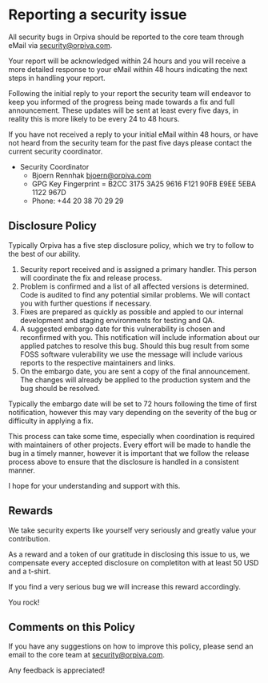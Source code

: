 # Reporting a security issue

All security bugs in Orpiva should be reported to the core team through eMail
via [security@orpiva.com](mailto:security@orpiva.com).

Your report will be acknowledged within 24 hours and you will receive a more
detailed response to your eMail within 48 hours indicating the next steps in
handling your report.

Following the initial reply to your report the security team will endeavor to
keep you informed of the progress being made towards a fix and full
announcement. These updates will be sent at least every five days, in reality
this is more likely to be every 24 to 48 hours.

If you have not received a reply to your initial eMail within 48 hours, or have not
heard from the security team for the past five days please contact the current security
coordinator.

* Security Coordinator
  * Bjoern Rennhak [bjoern@orpiva.com](mailto:bjoern@orpiva.com)
  * GPG Key Fingerprint = B2CC 3175 3A25 9616 F121  90FB E9EE 5EBA 1122 967D
  * Phone: +44 20 38 70 29 29

## Disclosure Policy

Typically Orpiva has a five step disclosure policy, which we try to follow to the best of our ability.

1. Security report received and is assigned a primary handler. This person will
   coordinate the fix and release process.
2. Problem is confirmed and a list of all affected versions is determined. Code is audited to find
   any potential similar problems. We will contact you with further questions if necessary.
3. Fixes are prepared as quickly as possible and appled to our internal development and staging
   environments for testing and QA.
4. A suggested embargo date for this vulnerability is chosen and reconfirmed with you. This
   notification will include information about our applied patches to resolve this bug.
   Should this bug result from some FOSS software vulerability we use the message will include
   various reports to the respective maintainers and links.
5. On the embargo date, you are sent a copy of the final announcement.
   The changes will already be applied to the production system and the bug should be resolved.

Typically the embargo date will be set to 72 hours following the time of first
notification, however this may vary depending on the severity of the bug or
difficulty in applying a fix.

This process can take some time, especially when coordination is required with maintainers of other
projects. Every effort will be made to handle the bug in a timely manner, however it is important
that we follow the release process above to ensure that the disclosure is handled in a consistent
manner.

I hope for your understanding and support with this.

## Rewards

We take security experts like yourself very seriously and greatly value your contribution.

As a reward and a token of our gratitude in disclosing this issue to us, we 
compensate every accepted disclosure on completiton with at least 50 USD and a t-shirt.

If you find a very serious bug we will increase this reward accordingly.

You rock!

## Comments on this Policy

If you have any suggestions on how to improve this policy, please send an email to the
core team at [security@orpiva.com](mailto:security@orpiva.com).

Any feedback is appreciated!


